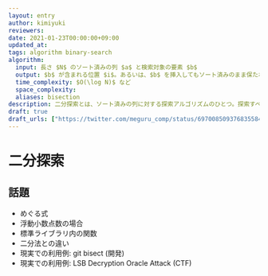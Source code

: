 ```yaml
---
layout: entry
author: kimiyuki
reviewers:
date: 2021-01-23T00:00:00+09:00
updated_at:
tags: algorithm binary-search
algorithm:
  input: 長さ $N$ のソート済みの列 $a$ と検索対象の要素 $b$
  output: $b$ が含まれる位置 $i$。あるいは、$b$ を挿入してもソート済みのまま保たれるような区間 $\lbrack l, r)$
  time_complexity: $O(\log N)$ など
  space_complexity:
  aliases: bisection
description: 二分探索とは、ソート済みの列に対する探索アルゴリズムのひとつ。探索すべき区間の中央の要素を調べることで探索すべき区間の長さを半々にし、区間の長さ $N$ に対し $O(\log N)$ で位置を特定する。
draft: true
draft_urls: ["https://twitter.com/meguru_comp/status/697008509376835584"]
---
```


# 二分探索

## 話題

-   めぐる式
-   浮動小数点数の場合
-   標準ライブラリ内の関数
-   二分法との違い
-   現実での利用例: git bisect (開発)
-   現実での利用例: LSB Decryption Oracle Attack (CTF)

